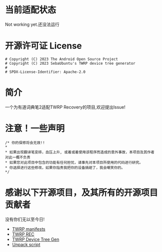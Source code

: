 # 当前适配状态
Not working yet.还没法运行
# 开源许可证 License
```
# Copyright (C) 2023 The Android Open Source Project
# Copyright (C) 2023 SebaUbuntu's TWRP device tree generator
#
# SPDX-License-Identifier: Apache-2.0
```

# 简介
一个为有道词典笔2适配TWRP Recovery的项目,欢迎提出Issue!

# 注意！一些声明
```
/* 你的保修将会无效!!
*
* 如果出现翻译笔变砖，血压上升, 或着或着使用该程序而造成的意外事故，本项目及其作者对此一概不负责
* 如果您对此项目中包含的功能有任何担忧，请事先对本项目所使用的代码进行研究。
* 你选择进行这些修改，如果你指责我把你的设备搞砸了，我会嘲笑你的。
*/
```

# 感谢以下开源项目，及其所有的开源项目贡献者

没有你们无以至今日!

- [TWRP manifests](https://github.com/minimal-manifest-twrp/platform_manifest_twrp_aosp)
- [TWRP REC](https://github.com/TeamWin)
- [TWRP Device Tree Gen](https://github.com/twrpdtgen/twrpdtgen)
- [Unpack script](https://github.com/SebaUbuntu/AIK-Linux-mirror)

